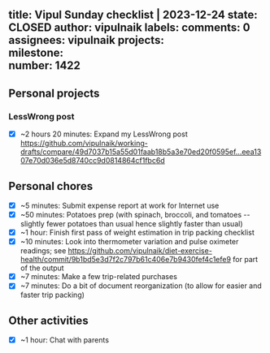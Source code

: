 title:	Vipul Sunday checklist | 2023-12-24
state:	CLOSED
author:	vipulnaik
labels:	
comments:	0
assignees:	vipulnaik
projects:	
milestone:	
number:	1422
--
## Personal projects

### LessWrong post

- [x] ~2 hours 20 minutes: Expand my LessWrong post https://github.com/vipulnaik/working-drafts/compare/49d7037b15a55d01faab18b5a3e70ed20f0595ef...eea1307e70d036e5d8740cc9d0814864cf1fbc6d

## Personal chores

- [x] ~5 minutes: Submit expense report at work for Internet use
- [x] ~50 minutes: Potatoes prep (with spinach, broccoli, and tomatoes -- slightly fewer potatoes than usual hence slightly faster than usual)
- [x] ~1 hour: Finish first pass of weight estimation in trip packing checklist
- [x] ~10 minutes: Look into thermometer variation and pulse oximeter readings; see https://github.com/vipulnaik/diet-exercise-health/commit/9b1bd5e3d7f2c797b61c406e7b9430fef4c1efe9 for part of the output
- [x] ~7 minutes: Make a few trip-related purchases
- [x] ~7 minutes: Do a bit of document reorganization (to allow for easier and faster trip packing)

## Other activities

- [x] ~1 hour: Chat with parents
